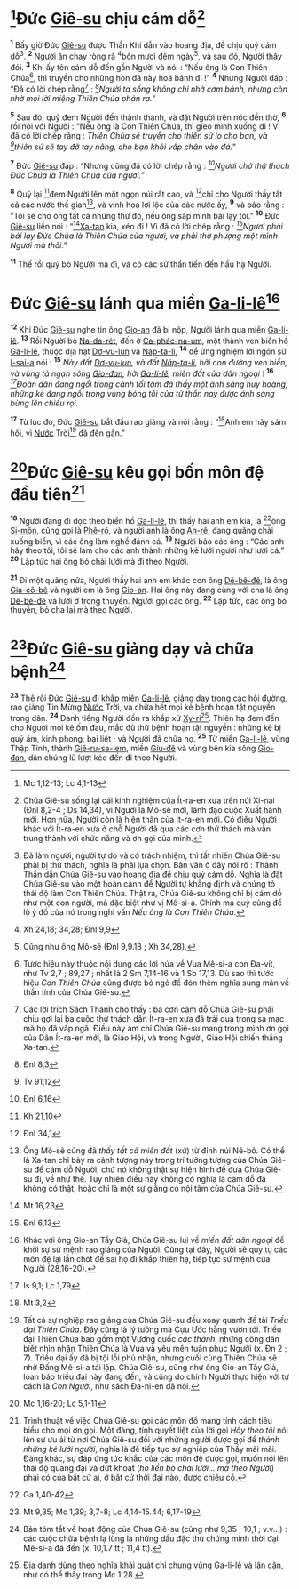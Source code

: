 # [^1@-ca33dadb-f13e-4696-9b87-0783936e0e61]Đức [Giê-su]() chịu cám dỗ[^1-ca33dadb-f13e-4696-9b87-0783936e0e61]
<sup><b>1</b></sup> Bấy giờ Đức [Giê-su]() được Thần Khí dẫn vào hoang địa, để chịu quỷ cám dỗ[^2-ca33dadb-f13e-4696-9b87-0783936e0e61]. <sup><b>2</b></sup> Người ăn chay ròng rã [^2@-ca33dadb-f13e-4696-9b87-0783936e0e61]bốn mươi đêm ngày[^3-ca33dadb-f13e-4696-9b87-0783936e0e61], và sau đó, Người thấy đói. <sup><b>3</b></sup> Khi ấy tên cám dỗ đến gần Người và nói : “Nếu ông là Con Thiên Chúa[^4-ca33dadb-f13e-4696-9b87-0783936e0e61], thì truyền cho những hòn đá này hoá bánh đi !” <sup><b>4</b></sup> Nhưng Người đáp : “Đã có lời chép rằng[^5-ca33dadb-f13e-4696-9b87-0783936e0e61] : *[^3@-ca33dadb-f13e-4696-9b87-0783936e0e61]Người ta sống không chỉ nhờ cơm bánh, nhưng còn nhờ mọi lời miệng Thiên Chúa phán ra.*”

<sup><b>5</b></sup> Sau đó, quỷ đem Người đến thành thánh, và đặt Người trên nóc đền thờ, <sup><b>6</b></sup> rồi nói với Người : “Nếu ông là Con Thiên Chúa, thì gieo mình xuống đi ! Vì đã có lời chép rằng : *Thiên Chúa sẽ truyền cho thiên sứ lo cho bạn, và [^4@-ca33dadb-f13e-4696-9b87-0783936e0e61]thiên sứ sẽ tay đỡ tay nâng, cho bạn khỏi vấp chân vào đá.*”

<sup><b>7</b></sup> Đức [Giê-su]() đáp : “Nhưng cũng đã có lời chép rằng : *[^5@-ca33dadb-f13e-4696-9b87-0783936e0e61]Ngươi chớ thử thách Đức Chúa là Thiên Chúa của ngươi.”*

<sup><b>8</b></sup> Quỷ lại [^6@-ca33dadb-f13e-4696-9b87-0783936e0e61]đem Người lên một ngọn núi rất cao, và [^7@-ca33dadb-f13e-4696-9b87-0783936e0e61]chỉ cho Người thấy tất cả các nước thế gian[^6-ca33dadb-f13e-4696-9b87-0783936e0e61], và vinh hoa lợi lộc của các nước ấy, <sup><b>9</b></sup> và bảo rằng : “Tôi sẽ cho ông tất cả những thứ đó, nếu ông sấp mình bái lạy tôi.” <sup><b>10</b></sup> Đức [Giê-su]() liền nói : “[^8@-ca33dadb-f13e-4696-9b87-0783936e0e61][Xa-tan]() kia, xéo đi ! Vì đã có lời chép rằng : *[^9@-ca33dadb-f13e-4696-9b87-0783936e0e61]Ngươi phải bái lạy Đức Chúa là Thiên Chúa của ngươi, và phải thờ phượng một mình Người mà thôi.*”

<sup><b>11</b></sup> Thế rồi quỷ bỏ Người mà đi, và có các sứ thần tiến đến hầu hạ Người.


# Đức [Giê-su]() lánh qua miền [Ga-li-lê]()[^7-ca33dadb-f13e-4696-9b87-0783936e0e61]
<sup><b>12</b></sup> Khi Đức [Giê-su]() nghe tin ông [Gio-an]() đã bị nộp, Người lánh qua miền [Ga-li-lê](). <sup><b>13</b></sup> Rồi Người bỏ [Na-da-rét](), đến ở [Ca-phác-na-um](), một thành ven biển hồ [Ga-li-lê](), thuộc địa hạt [Dơ-vu-lun]() và [Náp-ta-li](), <sup><b>14</b></sup> để ứng nghiệm lời ngôn sứ [I-sai-a]() nói : <sup><b>15</b></sup> *Này đất [Dơ-vu-lun](), và đất [Náp-ta-li](), hỡi con đường ven biển, và vùng tả ngạn sông [Gio-đan](), hỡi [Ga-li-lê](), miền đất của dân ngoại !* <sup><b>16</b></sup> *[^10@-ca33dadb-f13e-4696-9b87-0783936e0e61]Đoàn dân đang ngồi trong cảnh tối tăm đã thấy một ánh sáng huy hoàng, những kẻ đang ngồi trong vùng bóng tối của tử thần nay được ánh sáng bừng lên chiếu rọi.*

<sup><b>17</b></sup> Từ lúc đó, Đức [Giê-su]() bắt đầu rao giảng và nói rằng : “[^11@-ca33dadb-f13e-4696-9b87-0783936e0e61]Anh em hãy sám hối, vì [Nước]() Trời[^8-ca33dadb-f13e-4696-9b87-0783936e0e61] đã đến gần.”


# [^12@-ca33dadb-f13e-4696-9b87-0783936e0e61]Đức [Giê-su]() kêu gọi bốn môn đệ đầu tiên[^9-ca33dadb-f13e-4696-9b87-0783936e0e61]
<sup><b>18</b></sup> Người đang đi dọc theo biển hồ [Ga-li-lê](), thì thấy hai anh em kia, là [^13@-ca33dadb-f13e-4696-9b87-0783936e0e61]ông [Si-môn](), cũng gọi là [Phê-rô](), và người anh là ông [An-rê](), đang quăng chài xuống biển, vì các ông làm nghề đánh cá. <sup><b>19</b></sup> Người bảo các ông : “Các anh hãy theo tôi, tôi sẽ làm cho các anh thành những kẻ lưới người như lưới cá.” <sup><b>20</b></sup> Lập tức hai ông bỏ chài lưới mà đi theo Người.

<sup><b>21</b></sup> Đi một quãng nữa, Người thấy hai anh em khác con ông [Dê-bê-đê](), là ông [Gia-cô-bê]() và người em là ông [Gio-an](). Hai ông này đang cùng với cha là ông [Dê-bê-đê]() vá lưới ở trong thuyền. Người gọi các ông. <sup><b>22</b></sup> Lập tức, các ông bỏ thuyền, bỏ cha lại mà theo Người.


# [^14@-ca33dadb-f13e-4696-9b87-0783936e0e61]Đức [Giê-su]() giảng dạy và chữa bệnh[^10-ca33dadb-f13e-4696-9b87-0783936e0e61]
<sup><b>23</b></sup> Thế rồi Đức [Giê-su]() đi khắp miền [Ga-li-lê](), giảng dạy trong các hội đường, rao giảng Tin Mừng [Nước]() Trời, và chữa hết mọi kẻ bệnh hoạn tật nguyền trong dân. <sup><b>24</b></sup> Danh tiếng Người đồn ra khắp xứ [Xy-ri]()[^11-ca33dadb-f13e-4696-9b87-0783936e0e61]. Thiên hạ đem đến cho Người mọi kẻ ốm đau, mắc đủ thứ bệnh hoạn tật nguyền : những kẻ bị quỷ ám, kinh phong, bại liệt ; và Người đã chữa họ. <sup><b>25</b></sup> Từ miền [Ga-li-lê](), vùng Thập Tỉnh, thành [Giê-ru-sa-lem](), miền [Giu-đê]() và vùng bên kia sông [Gio-đan](), dân chúng lũ lượt kéo đến đi theo Người.

[^1-ca33dadb-f13e-4696-9b87-0783936e0e61]: Chúa Giê-su sống lại cái kinh nghiệm của Ít-ra-en xưa trên núi Xi-nai (Đnl 8,2-4 ; Ds 14,34), vì Người là Mô-sê mới, lãnh đạo cuộc Xuất hành mới. Hơn nữa, Người còn là hiện thân của Ít-ra-en mới. Có điều Người khác với Ít-ra-en xưa ở chỗ Người đã qua các cơn thử thách mà vẫn trung thành với chức năng và ơn gọi của mình.
[^2-ca33dadb-f13e-4696-9b87-0783936e0e61]: Đã làm người, người tự do và có trách nhiệm, thì tất nhiên Chúa Giê-su phải bị thử thách, nghĩa là phải lựa chọn. Bản văn ở đây nói rõ : Thánh Thần dẫn Chúa Giê-su vào hoang địa để chịu quỷ cám dỗ. Nghĩa là đặt Chúa Giê-su vào một hoàn cảnh để Người tự khẳng định và chứng tỏ thái độ làm Con Thiên Chúa. Thật ra, Chúa Giê-su không chỉ bị cám dỗ như một con người, mà đặc biệt như vị Mê-si-a. Chính ma quỷ cũng để lộ ý đồ của nó trong nghi vấn *Nếu ông là Con Thiên Chúa*.
[^3-ca33dadb-f13e-4696-9b87-0783936e0e61]: Cũng như ông Mô-sê (Đnl 9,9.18 ; Xh 34,28).
[^4-ca33dadb-f13e-4696-9b87-0783936e0e61]: Tước hiệu này thuộc nội dung các lời hứa về Vua Mê-si-a con Đa-vít, như Tv 2,7 ; 89,27 ; nhất là 2 Sm 7,14-16 và 1 Sb 17,13. Dù sao thì tước hiệu *Con Thiên Chúa* cũng được bỏ ngỏ để đón thêm nghĩa sung mãn về thần tính của Chúa Giê-su.
[^5-ca33dadb-f13e-4696-9b87-0783936e0e61]: Các lời trích Sách Thánh cho thấy : ba cơn cám dỗ Chúa Giê-su phải chịu gợi lại ba cuộc thử thách dân Ít-ra-en xưa đã trải qua trong sa mạc mà họ đã vấp ngã. Điều này ám chỉ Chúa Giê-su mang trong mình ơn gọi của Dân Ít-ra-en mới, là Giáo Hội, và trong Người, Giáo Hội chiến thắng Xa-tan.
[^6-ca33dadb-f13e-4696-9b87-0783936e0e61]: Ông Mô-sê cũng đã *thấy tất cả miền đất* (xứ) từ đỉnh núi Nê-bô. Có thể là Xa-tan chỉ bày ra cảnh tượng này trong trí tưởng tượng của Chúa Giê-su để cám dỗ Người, chứ nó không thật sự hiện hình để đưa Chúa Giê-su đi, về như thế. Tuy nhiên điều này không có nghĩa là cám dỗ đã không có thật, hoặc chỉ là một sự giằng co nội tâm của Chúa Giê-su.
[^7-ca33dadb-f13e-4696-9b87-0783936e0e61]: Khác với ông Gio-an Tẩy Giả, Chúa Giê-su lui về *miền đất dân ngoại* để khởi sự sứ mệnh rao giảng của Người. Cũng tại đây, Người sẽ quy tụ các môn đệ lại lần chót để sai họ đi khắp thiên hạ, tiếp tục sứ mệnh của Người (28,16-20).
[^8-ca33dadb-f13e-4696-9b87-0783936e0e61]: Tất cả sự nghiệp rao giảng của Chúa Giê-su đều xoay quanh đề tài *Triều đại Thiên Chúa*. Đây cũng là lý tưởng mà Cựu Ước hằng vươn tới. Triều đại Thiên Chúa bao gồm một Vương quốc *các thánh*, những công dân biết nhìn nhận Thiên Chúa là Vua và yêu mến tuân phục Người (x. Đn 2 ; 7). Triều đại ấy đã bị tội lỗi phủ nhận, nhưng cuối cùng Thiên Chúa sẽ nhờ Đấng Mê-si-a tái lập. Chúa Giê-su, cũng như ông Gio-an Tẩy Giả, loan báo triều đại này đang đến, và cũng do chính Người thực hiện với tư cách là *Con Người*, như sách Đa-ni-en đã nói.
[^9-ca33dadb-f13e-4696-9b87-0783936e0e61]: Trình thuật về việc Chúa Giê-su gọi các môn đồ mang tính cách tiêu biểu cho mọi ơn gọi. Một đàng, tính quyết liệt của lời gọi *Hãy theo tôi* nói lên sự ưu ái từ nơi Chúa Giê-su đối với những người được gọi để *thành những kẻ lưới người*, nghĩa là để tiếp tục sự nghiệp của Thầy mãi mãi. Đàng khác, sự đáp ứng tức khắc của các môn đệ được gọi, muốn nói lên thái độ quảng đại và dứt khoát (*họ liền bỏ chài lưới... mà theo Người*) phải có của bất cứ ai, ở bất cứ thời đại nào, được chiếu cố.
[^10-ca33dadb-f13e-4696-9b87-0783936e0e61]: Bản tóm tắt về hoạt động của Chúa Giê-su (cũng như 9,35 ; 10,1 ; v.v...) : các cuộc chữa bệnh lạ lùng là những dấu đặc thù chứng minh thời đại Mê-si-a đã đến (x. 10,1.7 tt ; 11,4 tt).
[^11-ca33dadb-f13e-4696-9b87-0783936e0e61]: Địa danh dùng theo nghĩa khái quát chỉ chung vùng Ga-li-lê và lân cận, như có thể thấy trong Mc 1,28.
[^1@-ca33dadb-f13e-4696-9b87-0783936e0e61]: Mc 1,12-13; Lc 4,1-13
[^2@-ca33dadb-f13e-4696-9b87-0783936e0e61]: Xh 24,18; 34,28; Đnl 9,9
[^3@-ca33dadb-f13e-4696-9b87-0783936e0e61]: Đnl 8,3
[^4@-ca33dadb-f13e-4696-9b87-0783936e0e61]: Tv 91,12
[^5@-ca33dadb-f13e-4696-9b87-0783936e0e61]: Đnl 6,16
[^6@-ca33dadb-f13e-4696-9b87-0783936e0e61]: Kh 21,10
[^7@-ca33dadb-f13e-4696-9b87-0783936e0e61]: Đnl 34,1
[^8@-ca33dadb-f13e-4696-9b87-0783936e0e61]: Mt 16,23
[^9@-ca33dadb-f13e-4696-9b87-0783936e0e61]: Đnl 6,13
[^10@-ca33dadb-f13e-4696-9b87-0783936e0e61]: Is 9,1; Lc 1,79
[^11@-ca33dadb-f13e-4696-9b87-0783936e0e61]: Mt 3,2
[^12@-ca33dadb-f13e-4696-9b87-0783936e0e61]: Mc 1,16-20; Lc 5,1-11
[^13@-ca33dadb-f13e-4696-9b87-0783936e0e61]: Ga 1,40-42
[^14@-ca33dadb-f13e-4696-9b87-0783936e0e61]: Mt 9,35; Mc 1,39; 3,7-8; Lc 4,14-15.44; 6,17-19